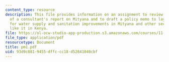 ```yaml
---
content_type: resource
description: This file provides information on an assignment to review the sections
  of a consultant's report on Mityana and to draft a policy memo to lay out recommendations
  for water supply and sanitation improvements in Mityana and other secondary towns
  like it in Kenya.
file: https://ol-ocw-studio-app-production.s3.amazonaws.com/courses/11-479-water-and-sanitation-infrastructure-planning-in-developing-countries-spring-2005/93d9c0819455dffccc18d52841040cbf_pm1.pdf
file_type: application/pdf
resourcetype: Document
title: pm1.pdf
uid: 93d9c081-9455-dffc-cc18-d52841040cbf
---
```

